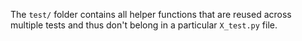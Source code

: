 The `test/` folder contains all helper functions that are reused across multiple tests and thus don't belong in a particular `X_test.py` file.
